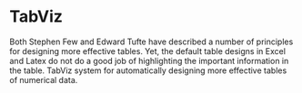 TabViz
======
Both Stephen Few and Edward Tufte have described a number of principles for designing more effective tables. Yet, the default table designs in Excel and Latex do not do a good job of highlighting the important information in the table. TabViz system for automatically designing more effective tables of numerical data. 
